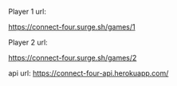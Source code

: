 Player 1 url:

https://connect-four.surge.sh/games/1

Player 2 url:

https://connect-four.surge.sh/games/2

api url:
https://connect-four-api.herokuapp.com/
